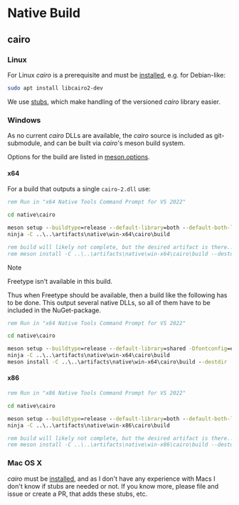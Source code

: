 # Native Build

## cairo

### Linux

For Linux _cairo_ is a prerequisite and must be [installed](https://www.cairographics.org/download/), e.g. for Debian-like:
```bash
sudo apt install libcairo2-dev
```

We use [stubs](./stubs/ReadMe.md), which make handling of the versioned _cairo_ library easier.

### Windows

As no current _cairo_ DLLs are available, the _cairo_ source is included as git-submodule, and can be built via _cairo_'s meson build system.

Options for the build are listed in [meson.options](https://gitlab.freedesktop.org/cairo/cairo/-/blob/master/meson.options?ref_type=heads).

#### x64

For a build that outputs a single `cairo-2.dll` use:
```cmd
rem Run in "x64 Native Tools Command Prompt for VS 2022"

cd native\cairo

meson setup --buildtype=release --default-library=both --default-both-libraries=shared -Dtests=disabled ..\..\artifacts\native\win-x64\cairo\build
ninja -C ..\..\artifacts\native\win-x64\cairo\build

rem build will likely not complete, but the desired artifact is there...
rem meson install -C ..\..\artifacts\native\win-x64\cairo\build --destdir ..\out
```

> [!NOTE]
> Freetype isn't available in this build.

Thus when Freetype should be available, then a build like the following has to be done.
This output several native DLLs, so all of them have to be included in the NuGet-package.
```cmd
rem Run in "x64 Native Tools Command Prompt for VS 2022"

cd native\cairo

meson setup --buildtype=release --default-library=shared -Dfontconfig=enabled -Dfreetype=enabled -Dtests=disabled ..\..\artifacts\native\win-x64\cairo\build
ninja -C ..\..\artifacts\native\win-x64\cairo\build
meson install -C ..\..\artifacts\native\win-x64\cairo\build --destdir ..\out
```

#### x86

```cmd
rem Run in "x86 Native Tools Command Prompt for VS 2022"

cd native\cairo

meson setup --buildtype=release --default-library=both --default-both-libraries=shared -Dtests=disabled ..\..\artifacts\native\win-x86\cairo\build
ninja -C ..\..\artifacts\native\win-x86\cairo\build

rem build will likely not complete, but the desired artifact is there...
rem meson install -C ..\..\artifacts\native\win-x86\cairo\build --destdir ..\..\out
```

### Mac OS X

_cairo_ must be [installed](https://www.cairographics.org/download/), and as I don't have any experience with Macs I don't know if stubs are needed or not.
If you know more, please file and issue or create a PR, that adds these stubs, etc.
